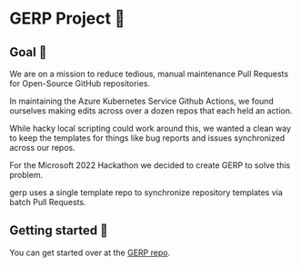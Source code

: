 # GERP Project :octopus:

## Goal :revolving_hearts:
We are on a mission to reduce tedious, manual maintenance Pull Requests for Open-Source GitHub repositories.

In maintaining the Azure Kubernetes Service Github Actions, we found ourselves making edits across over a dozen repos that each held an action.

While hacky local scripting could work around this, we wanted a clean way to keep the templates for things like bug reports and issues synchronized across our repos.

For the Microsoft 2022 Hackathon we decided to create GERP to solve this problem.

gerp uses a single template repo to synchronize repository templates via batch Pull Requests.

## Getting started :rocket:

You can get started over at the [GERP repo](https://github.com/gerp-project/gerp).
